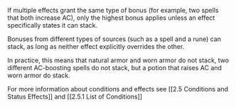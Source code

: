 If multiple effects grant the same type of bonus (for example, two spells that both increase AC), only the highest bonus applies unless an effect specifically states it can stack.

Bonuses from different types of sources (such as a spell and a rune) can stack, as long as neither effect explicitly overrides the other.

In practice, this means that natural armor and worn armor do not stack, two different AC-boosting spells do not stack, but a potion that raises AC and worn armor do stack.

For more information about conditions and effects see [[2.5 Conditions and Status Effects]] and [[2.5.1 List of Conditions]]